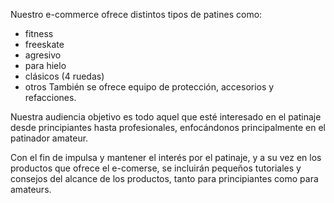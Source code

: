 Nuestro e-commerce ofrece distintos tipos de patines como:
- fitness
- freeskate
- agresivo
- para hielo
- clásicos (4 ruedas)
- otros
También se ofrece equipo de protección, accesorios y refacciones.

Nuestra audiencia objetivo es todo aquel que esté interesado en el patinaje desde principiantes hasta profesionales, enfocándonos principalmente en el patinador amateur.

Con el fin de impulsa y mantener el interés por el patinaje, y a su vez en los productos que ofrece el e-comerse, se incluirán pequeños tutoriales y consejos del alcance de los productos, tanto para principiantes como para amateurs.